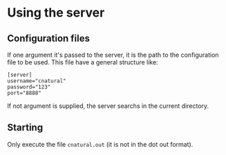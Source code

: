 # Using the server #

## Configuration files ##

If one argument it's passed to the server, it is the path to the configuration
file to be used. This file have a general structure like:

	[server]
	username="cnatural"
	password="123"
	port="8888"

If not argument is supplied, the server searchs in the current directory.

## Starting ##

Only execute the file `cnatural.out` (it is not in the dot out format).
